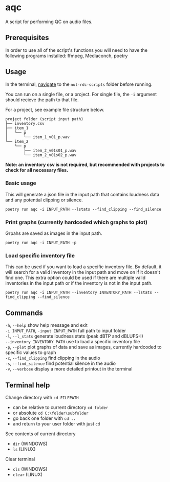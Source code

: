 # aqc
A script for performing QC on audio files.

## Prerequisites
In order to use all of the script's functions you will need to have the following programs installed: ffmpeg, Mediaconch, poetry

## Usage
In the terminal, [navigate](#terminal-help) to the `nul-rdc-scripts` folder before running.  

You can run on a single file, or a project. For single file, the `-i` argument should recieve the path to that file.  

For a project, see example file structure below. 

```
project folder (script input path)
├── inventory.csv
├── item_1
│   └── p
│       └── item_1_v01_p.wav
└── item_2
    └── p
        ├── item_2_v01s01_p.wav
        └── item_2_v01s02_p.wav
```
**Note: an inventory csv is not required, but recommended with projects to check for all necessary files.**  

### Basic usage

This will generate a json file in the input path that contains loudness data and any potential clipping or silence.

```
poetry run aqc -i INPUT_PATH --lstats --find_clipping --find_silence
```

### Print graphs (currently hardcoded which graphs to plot)

Grpahs are saved as images in the input path.

```
poetry run aqc -i INPUT_PATH -p
```

### Load specific inventory file

This can be used if you want to load a specific inventory file. By default, it will search for a valid inventory in the input path and move on if it doesn't find one. This extra option could be used if there are multiple valid inventories in the input path or if the inventory is not in the input path.

```
poetry run aqc -i INPUT_PATH --inventory INVENTORY_PATH --lstats --find_clipping --find_silence
```

## Commands
`-h`, `--help` show help message and exit   
`-i INPUT_PATH`, `-input INPUT_PATH` full path to input folder   
`-l`, `--l_stats` generate loudness stats (peak dBTP and dBLUFS-I)  
`--inventory INVENTORY_PATH` use to load a specific inventory file  
`-p`, `--plot` plot graphs of data and save as images, currently hardcoded to specific values to graph  
`-c`, `--find_clipping` find clipping in the audio  
`-s`, `--find_silence` find potential silence in the audio  
`-v`, `--verbose` display a more detailed printout in the terminal  


## Terminal help
Change directory with `cd FILEPATH`
- can be relative to current directory `cd folder`
- or absolute `cd C:\folder\subfolder`
- go back one folder with `cd ..`
- and return to your user folder with just `cd`  

See contents of current directory
- `dir` (WINDOWS)
- `ls` (LINUX)

Clear terminal
- `cls` (WINDOWS)
- `clear` (LINUX)